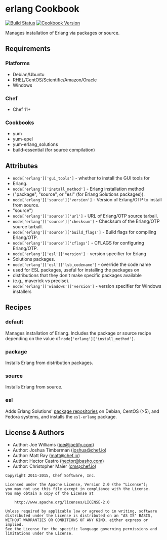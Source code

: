 # erlang Cookbook
[![Build Status](https://travis-ci.org/chef-cookbooks/erlang.svg?branch=master)](https://travis-ci.org/chef-cookbooks/erlang) [![Cookbook Version](https://img.shields.io/cookbook/v/erlang.svg)](https://supermarket.chef.io/cookbooks/erlang)

Manages installation of Erlang via packages or source.

## Requirements
### Platforms
- Debian/Ubuntu
- RHEL/CentOS/Scientific/Amazon/Oracle
- Windows

### Chef
- Chef 11+

### Cookbooks
- yum
- yum-epel
- yum-erlang_solutions
- build-essential (for source compilation)

## Attributes
- `node['erlang']['gui_tools']` - whether to install the GUI tools for
- Erlang.
- `node['erlang']['install_method']` - Erlang installation method
- ("package", "source", or "esl" (for Erlang Solutions packages)).
- `node['erlang']['source']['version']` - Version of Erlang/OTP to install from source.
- "source")
- `node['erlang']['source']['url']` - URL of Erlang/OTP source tarball.
- `node['erlang']['source']['checksum']` - Checksum of the Erlang/OTP source tarball.
- `node['erlang']['source']['build_flags']` - Build flags for compiling Erlang/OTP.
- `node['erlang']['source']['cflags']` - CFLAGS for configuring Erlang/OTP.
- `node['erlang']['esl']['version']` - version specifier for Erlang
- Solutions packages.
- `node['erlang']['esl']['lsb_codename']` - override the code name
- used for ESL packages, useful for installing the packages on
- distributions that they don't make specific packages available
- (e.g., maverick vs precise).
- `node['erlang']['windows']['version']` - version specifier for Windows installers

## Recipes
### default
Manages installation of Erlang. Includes the package or source recipe depending on the value of `node['erlang']['install_method']`.

### package
Installs Erlang from distribution packages.

### source
Installs Erlang from source.

### esl
Adds Erlang Solutions' [package repositories][] on Debian, CentOS (>5), and Fedora systems, and installs the `esl-erlang` package.

## License & Authors
- Author: Joe Williams ([joe@joetify.com](mailto:joe@joetify.com))
- Author: Joshua Timberman ([joshua@chef.io](mailto:joshua@chef.io))
- Author: Matt Ray ([matt@chef.io](mailto:matt@chef.io))
- Author: Hector Castro ([hector@basho.com](mailto:hector@basho.com))
- Author: Christopher Maier ([cm@chef.io](mailto:cm@chef.io))

```text
Copyright 2011-2015, Chef Software, Inc.

Licensed under the Apache License, Version 2.0 (the "License");
you may not use this file except in compliance with the License.
You may obtain a copy of the License at

    http://www.apache.org/licenses/LICENSE-2.0

Unless required by applicable law or agreed to in writing, software
distributed under the License is distributed on an "AS IS" BASIS,
WITHOUT WARRANTIES OR CONDITIONS OF ANY KIND, either express or implied.
See the License for the specific language governing permissions and
limitations under the License.
```

[package repositories]: https://www.erlang-solutions.com/downloads/download-erlang-otp
